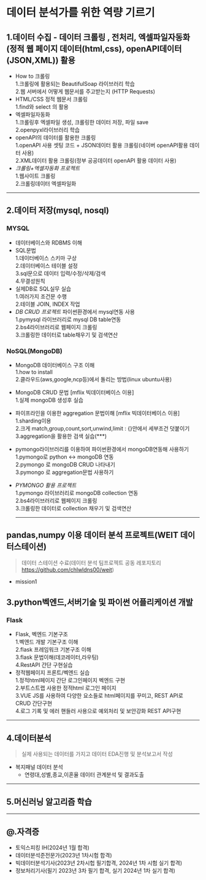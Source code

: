 # 데이터 분석가를 위한 역량 기르기     

## 1.데이터 수집 - 데이터 크롤링 , 전처리, 엑셀파일자동화 (정적 웹 페이지 데이터(html,css), openAPI데이터(JSON,XML)) 활용  
- How to 크롤링  
1.크롤링에 활용되는 BeautifulSoap 라이브러리 학습  
2.웹 서버에서 어떻게 웹문서를 주고받는지 (HTTP Requests)  
- HTML/CSS 정적 웹문서 크롤링  
1.find와 select 의 활용  
- 엑셀파일자동화  
1.크롤링후 엑셀파일 생성, 크롤링한 데이터 저장, 파일 save  
2.openpyxl라이브러리 학습    
- openAPI의 데이터를 활용한 크롤링    
1.openAPI 사용 셋팅 코드 + JSON데이터 활용 크롤링(네이버 openAPI활용 데이터 사용)  
2.XML데이터 활용 크롤링(정부 공공데이터 openAPI 활용 데이터 사용)
- *크롤링+엑셀자동화 프로젝트*    
1.웹사이트 크롤링    
2.크롤링데이터 엑셀파일화    
--------

## 2.데이터 저장(mysql, nosql)  
### MYSQL  
- 데이터베이스와 RDBMS 이해
- SQL문법  
1.데이터베이스 스키마 구상  
2.데이터베이스 테이블 설정  
3.sql문으로 데이터 입력/수정/삭제/검색  
4.무결성원칙  
- 실제DB로 SQL실무 실습  
1.여러가지 조건문 수행    
2.테이블 JOIN, INDEX 작업
- *DB CRUD 프로젝트* 파이썬환경에서 mysql연동 사용      
1.pymysql 라이브러리로 mysql DB table연동  
2.bs4라이브러리로 웹페이지 크롤링  
3.크롤링한 데이터로 table채우기 및 검색연산      
### NoSQL(MongoDB)  
- MongoDB 데이터베이스 구조 이해  
  1.how to install  
  2.클라우드(aws,google,ncp등)에서 돌리는 방법(linux ubuntu사용)  
- MongoDB CRUD 문법 [mflix 빅데이터베이스 이용]   
  1.실제 mongoDB 생성후 실습
- 파이프라인을 이용한 aggregation 문법이해  [mflix 빅데이터베이스 이용]   
  1.sharding이용    
  2.크게 match,group,count,sort,unwind,limit : {}안에서 세부조건 덧붙이기    
  3.aggregation을 활용한 검색 실습(***)  
- pymongo라이브러리를 이용하여 파이썬환경에서 mongoDB연동해 사용하기  
  1.pymongo로 python <-> mongoDB 연동    
  2.pymongo 로 mongoDB CRUD 나타내기    
  3.pymongo 로 aggregation문법 사용하기  
- *PYMONGO 활용 프로젝트*    
  1.pymongo 라이브러리로 mongoDB collection 연동    
  2.bs4라이브러리로 웹페이지 크롤링    
  3.크롤링한 데이터로 collection 채우기 및 검색연산  

  ------------
## pandas,numpy 이용 데이터 분석 프로젝트(WEIT 데이터스테이션)  
> 데이터 스테이션 수료(데이터 분석 팀프로젝트 공동 레포지토리 https://github.com/chlwldns00/weit)    
- mission1  
## 3.python벡엔드,서버기술 및 파이썬 어플리케이션 개발  
### Flask  
- Flask, 벡엔드 기본구조  
   1.벡엔드 개발 기본구조 이해    
   2.flask 프레임워크 기본구조 이해  
   3.flask 문법이해(데코레이터,라우팅)  
   4.RestAPI 간단 구현실습    
- 정적웹페이지 프론트/벡엔드 실습    
   1.정적html페이지 간단 로그인페이지 벡엔드 구현    
   2.부트스트랩 사용한 정적html 로그인 페이지     
   3.VUE JS를 사용하여 다양한 요소들로 html페이지를 꾸미고, REST API로 CRUD 간단구현    
   4.로그 기록 및 에러 핸들러 사용으로 예외처리 및 보안강화 REST API구현  
   
---------------
## 4.데이터분석    
> 실제 사용되는 데이터를 가지고 데이터 EDA진행 및 분석보고서 작성  
- 복지패널 데이터 분석  
  - 연령대,성별,종교,이혼율 데이터 관계분석 및 결과도출

--------------
## 5.머신러닝 알고리즘 학습

--------
## @.자격증
- 토익스피킹 IH(2024년 1월 합격)
- 데이터분석준전문가(2023년 1차시험 합격)
- 빅데이터분석기사(2023년 2차시헙 필기합격, 2024년 1차 시험 실기 합격)
- 정보처리기사(필기 2023년 3차 필기 합격, 실기 2024년 1차 실기 합격)

